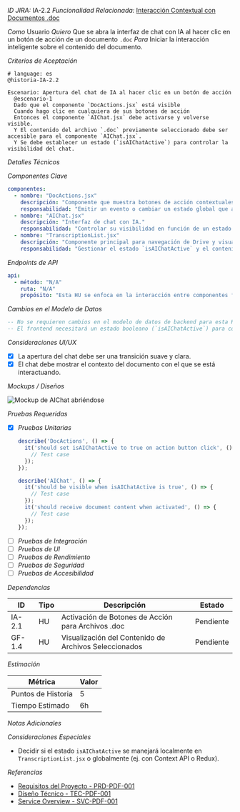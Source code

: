 *ID JIRA:* IA-2.2
*Funcionalidad Relacionada:* [Interacción Contextual con Documentos .doc](#)

*Como* Usuario
*Quiero* Que se abra la interfaz de chat con IA al hacer clic en un botón de acción de un documento `.doc`
*Para* Iniciar la interacción inteligente sobre el contenido del documento.

*Criterios de Aceptación*
```gherkin
# language: es
@historia-IA-2.2

Escenario: Apertura del chat de IA al hacer clic en un botón de acción
  @escenario-1
  Dado que el componente `DocActions.jsx` está visible
  Cuando hago clic en cualquiera de sus botones de acción
  Entonces el componente `AIChat.jsx` debe activarse y volverse visible.
  Y El contenido del archivo `.doc` previamente seleccionado debe ser accesible para el componente `AIChat.jsx`.
  Y Se debe establecer un estado (`isAIChatActive`) para controlar la visibilidad del chat.
```

*Detalles Técnicos*

*Componentes Clave*
```yaml
componentes:
  - nombre: "DocActions.jsx"
    descripción: "Componente que muestra botones de acción contextuales para archivos .doc."
    responsabilidad: "Emitir un evento o cambiar un estado global que active la visibilidad del chat de IA al hacer clic en un botón."
  - nombre: "AIChat.jsx"
    descripción: "Interfaz de chat con IA."
    responsabilidad: "Controlar su visibilidad en función de un estado (`isAIChatActive`) y recibir el contenido del documento para la interacción."
  - nombre: "TranscriptionList.jsx"
    descripción: "Componente principal para navegación de Drive y visualización de archivos."
    responsabilidad: "Gestionar el estado `isAIChatActive` y el contenido del archivo seleccionado."
```

*Endpoints de API*
```yaml
api:
  - método: "N/A"
    ruta: "N/A"
    propósito: "Esta HU se enfoca en la interacción entre componentes frontend, no en llamadas directas a la API."
```

*Cambios en el Modelo de Datos*
```sql
-- No se requieren cambios en el modelo de datos de backend para esta HU.
-- El frontend necesitará un estado booleano (`isAIChatActive`) para controlar la visibilidad del chat y una forma de pasar el contenido del documento.
```

*Consideraciones UI/UX*
- [x] La apertura del chat debe ser una transición suave y clara.
- [x] El chat debe mostrar el contexto del documento con el que se está interactuando.

*Mockups / Diseños*

![Mockup de AIChat abriéndose](link-a-mockup-hu-2.2)

*Pruebas Requeridas*

- [x] *Pruebas Unitarias*
  ```typescript
  describe('DocActions', () => {
    it('should set isAIChatActive to true on action button click', () => {
      // Test case
    });
  });

  describe('AIChat', () => {
    it('should be visible when isAIChatActive is true', () => {
      // Test case
    });
    it('should receive document content when activated', () => {
      // Test case
    });
  });
  ```
- [ ] *Pruebas de Integración*
- [ ] *Pruebas de UI*
- [ ] *Pruebas de Rendimiento*
- [ ] *Pruebas de Seguridad*
- [ ] *Pruebas de Accesibilidad*

*Dependencias*

| ID | Tipo | Descripción | Estado |
|----|------|-------------|--------|
| IA-2.1 | HU | Activación de Botones de Acción para Archivos .doc | Pendiente |
| GF-1.4 | HU | Visualización del Contenido de Archivos Seleccionados | Pendiente |

*Estimación*

| Métrica | Valor |
|---------|-------|
| Puntos de Historia | 5 |
| Tiempo Estimado | 6h |

*Notas Adicionales*

*Consideraciones Especiales*
- Decidir si el estado `isAIChatActive` se manejará localmente en `TranscriptionList.jsx` o globalmente (ej. con Context API o Redux).

*Referencias*
- [Requisitos del Proyecto - PRD-PDF-001](.raise/project_requirements.md)
- [Diseño Técnico - TEC-PDF-001](.raise/tech_design.md)
- [Service Overview - SVC-PDF-001](.raise/service-overview.md)
